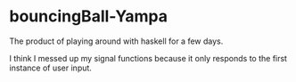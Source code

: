 # bouncingBall-Yampa

The product of playing around with haskell for a few days.

I think I messed up my signal functions because it only responds to the first instance of user input. 
